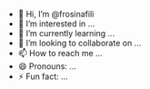 - 👋 Hi, I’m @frosinafili
- 👀 I’m interested in ...
- 🌱 I’m currently learning ...
- 💞️ I’m looking to collaborate on ...
- 📫 How to reach me ...
- 😄 Pronouns: ...
- ⚡ Fun fact: ...

<!---
frosinafili/frosinafili is a ✨ special ✨ repository because its `README.md` (this file) appears on your GitHub profile.
You can click the Preview link to take a look at your changes.
--->
